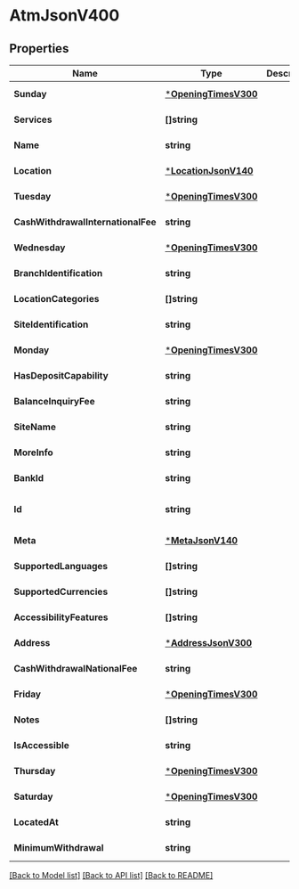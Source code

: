 # AtmJsonV400

## Properties
Name | Type | Description | Notes
------------ | ------------- | ------------- | -------------
**Sunday** | [***OpeningTimesV300**](OpeningTimesV300.md) |  | [default to null]
**Services** | **[]string** |  | [default to null]
**Name** | **string** |  | [default to null]
**Location** | [***LocationJsonV140**](LocationJsonV140.md) |  | [default to null]
**Tuesday** | [***OpeningTimesV300**](OpeningTimesV300.md) |  | [default to null]
**CashWithdrawalInternationalFee** | **string** |  | [default to null]
**Wednesday** | [***OpeningTimesV300**](OpeningTimesV300.md) |  | [default to null]
**BranchIdentification** | **string** |  | [default to null]
**LocationCategories** | **[]string** |  | [default to null]
**SiteIdentification** | **string** |  | [default to null]
**Monday** | [***OpeningTimesV300**](OpeningTimesV300.md) |  | [default to null]
**HasDepositCapability** | **string** |  | [default to null]
**BalanceInquiryFee** | **string** |  | [default to null]
**SiteName** | **string** |  | [default to null]
**MoreInfo** | **string** |  | [default to null]
**BankId** | **string** |  | [default to null]
**Id** | **string** |  | [optional] [default to null]
**Meta** | [***MetaJsonV140**](MetaJsonV140.md) |  | [default to null]
**SupportedLanguages** | **[]string** |  | [default to null]
**SupportedCurrencies** | **[]string** |  | [default to null]
**AccessibilityFeatures** | **[]string** |  | [default to null]
**Address** | [***AddressJsonV300**](AddressJsonV300.md) |  | [default to null]
**CashWithdrawalNationalFee** | **string** |  | [default to null]
**Friday** | [***OpeningTimesV300**](OpeningTimesV300.md) |  | [default to null]
**Notes** | **[]string** |  | [default to null]
**IsAccessible** | **string** |  | [default to null]
**Thursday** | [***OpeningTimesV300**](OpeningTimesV300.md) |  | [default to null]
**Saturday** | [***OpeningTimesV300**](OpeningTimesV300.md) |  | [default to null]
**LocatedAt** | **string** |  | [default to null]
**MinimumWithdrawal** | **string** |  | [default to null]

[[Back to Model list]](../README.md#documentation-for-models) [[Back to API list]](../README.md#documentation-for-api-endpoints) [[Back to README]](../README.md)


